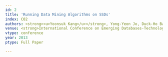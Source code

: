 ```yaml
---
id: 2
title: 'Running Data Mining Algorithms on SSDs'
index: C02
authors: <strong><u>Yoonsuk Kang</u></strong>, Yong-Yeon Jo, Duck-Ho Bae, and Sang-Wook Kim
venue: <strong>International Conference on Emerging Databases-Technologies, Applications, and Theory </strong> (EDB)
vtype: conference
year: 2013
ptype: Full Paper

---
```



